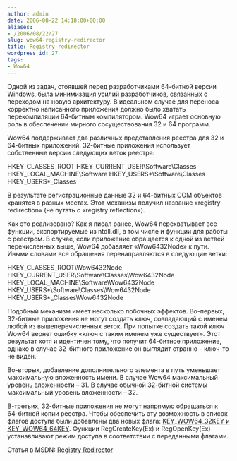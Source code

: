 ```yaml
---
author: admin
date: 2006-08-22 14:18:00+00:00
aliases:
- /2006/08/22/27
slug: wow64-registry-redirector
title: Registry redirector
wordpress_id: 27
tags:
- Wow64
---
```


Одной из задач, стоявшей перед разработчиками 64-битной версии Windows, была минимизация усилий разработчиков, связанных с переходом на новую архитектуру. В идеальном случае для переноса корректно написанного приложения должно было хватать перекомпиляции 64-битным компилятором. Wow64 играет основную роль в обеспечении мирного сосуществования 32 и 64 программ.

<!--more-->Wow64 поддерживает два различных представления реестра для 32 и 64-битных приложений. 32-битные приложения использует собственные версии следующих веток реестра:

HKEY_CLASSES_ROOT
HKEY_CURRENT_USER\Software\Classes
HKEY_LOCAL_MACHINE\Software
HKEY_USERS\*\Software\Classes
HKEY_USERS\*_Classes

В результате регистрационные данные 32 и 64-битных COM объектов хранятся в разных местах. Этот механизм получил название «registry redirection» (не путать с «registry reflection»).

Как это реализовано? Как я писал ранее, Wow64 перехватывает все функции, экспортируемые из ntdll.dll, в том числе и функции для работы с реестром. В случае, если приложение обращается к одной из ветвей перечисленных выше, Wow64 добавляет «Wow6432Node» к пути. Иными словами все обращения перенаправляются в следующие ветки:

HKEY_CLASSES_ROOT\Wow6432Node
HKEY_CURRENT_USER\Software\Classes\Wow6432Node
HKEY_LOCAL_MACHINE\Software\Wow6432Node
HKEY_USERS\*\Software\Classes\Wow6432Node
HKEY_USERS\*_Classes\Wow6432Node

Подобный механизм имеет несколько побочных эффектов. Во-первых, 32-битные приложения не могут создать ключ, совпадающий с именем любой из вышеперечисленных веток. При попытке создать такой ключ Wow64 вернет ошибку «ключ с таким именем уже существует». Этот результат хотя и идентичен тому, что получит 64-битное приложение, однако в случае 32-битного приложение он выглядит странно – ключ-то не виден.

Во-вторых, добавление дополнительного элемента в путь уменьшает максимальную вложенность имени. В случае Wow64 максимальный уровень вложенности – 31. В случае обычной 32-битной системы максимальный уровень вложенности – 32.

В-третьих, 32-битные приложения не могут напрямую обращаться к 64-битной копии реестра. Чтобы обеспечить эту возможность в список флагов доступа были добавлены два новых флага: [KEY_WOW64_32KEY и KEY_WOW64_64KEY](http://windowssdk.msdn.microsoft.com/en-us/library/ms724878.aspx). Функции RegCreateKey(Ex) и RegOpenKey(Ex) устанавливают режим доступа в соответствии с переданными флагами.

Статья в MSDN: [Registry Redirector](http://windowssdk.msdn.microsoft.com/en-us/library/ms775187.aspx)
